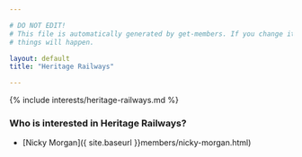 ```yaml
---

# DO NOT EDIT!
# This file is automatically generated by get-members. If you change it, bad
# things will happen.

layout: default
title: "Heritage Railways"

---
```


{% include interests/heritage-railways.md %}

### Who is interested in Heritage Railways?


* [Nicky Morgan]({ site.baseurl }}members/nicky-morgan.html)
